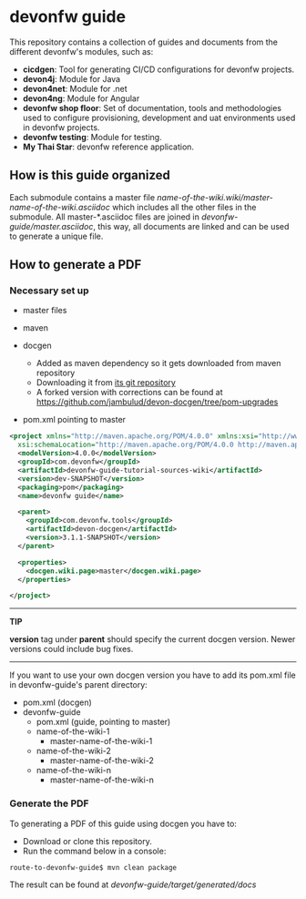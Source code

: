 
# devonfw guide

This repository contains a collection of guides and documents from the different devonfw's modules, such as:

* **cicdgen**: Tool for generating CI/CD configurations for devonfw projects.
* **devon4j**: Module for Java
* **devon4net**: Module for .net
* **devon4ng**: Module for Angular
* **devonfw shop floor**: Set of documentation, tools and methodologies used to configure provisioning, development and uat environments used in devonfw projects.
* **devonfw testing**: Module for testing.
* **My Thai Star**: devonfw reference application.


## How is this guide organized

Each submodule contains a master file *name-of-the-wiki.wiki/master-name-of-the-wiki.asciidoc* which includes all the other files in the submodule. All master-*.asciidoc files are joined in *devonfw-guide/master.asciidoc*, this way, all documents are linked and can be used to generate a unique file.

## How to generate a PDF

### Necessary set up

* master files
* maven
* docgen 
    * Added as maven dependency so it gets downloaded from maven repository
    * Downloading it from [its git repository](https://github.com/devonfw/devon-docgen)
    * A forked version with corrections can be found at https://github.com/jambulud/devon-docgen/tree/pom-upgrades

* pom.xml pointing to master

```xml
<project xmlns="http://maven.apache.org/POM/4.0.0" xmlns:xsi="http://www.w3.org/2001/XMLSchema-instance"
  xsi:schemaLocation="http://maven.apache.org/POM/4.0.0 http://maven.apache.org/xsd/maven-4.0.0.xsd">
  <modelVersion>4.0.0</modelVersion>
  <groupId>com.devonfw</groupId>
  <artifactId>devonfw-guide-tutorial-sources-wiki</artifactId>
  <version>dev-SNAPSHOT</version>
  <packaging>pom</packaging>
  <name>devonfw guide</name>

  <parent>
    <groupId>com.devonfw.tools</groupId>
    <artifactId>devon-docgen</artifactId>
    <version>3.1.1-SNAPSHOT</version>
  </parent>

  <properties>
    <docgen.wiki.page>master</docgen.wiki.page>
  </properties>

</project>
```

---
**TIP**

**version** tag under **parent** should specify the current docgen version. Newer versions could include bug fixes.

---


If you want to use your own docgen version you have to add its pom.xml file in devonfw-guide's parent directory:

* pom.xml (docgen)
* devonfw-guide
    * pom.xml (guide, pointing to master)
    * name-of-the-wiki-1
        * master-name-of-the-wiki-1
    * name-of-the-wiki-2
        * master-name-of-the-wiki-2
    * name-of-the-wiki-n
        * master-name-of-the-wiki-n



### Generate the PDF

To generating a PDF of this guide using docgen you have to:

* Download or clone this repository.
* Run the command below in a console:

```bash
route-to-devonfw-guide$ mvn clean package
```

The result can be found at *devonfw-guide/target/generated/docs*


